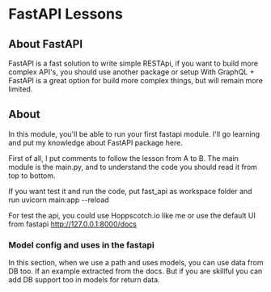 # FastAPI Lessons

## About FastAPI
FastAPI is a fast solution to write simple RESTApi, if you want to build more complex API's, you should use another package or setup
With GraphQL + FastAPI is a great option for build more complex things, but will remain more limited.

## About
In this module, you'll be able to run your first fastapi module. I'll go learning and put my knowledge about FastAPI package here.

First of all, I put comments to follow the lesson from A to B. The main module is the main.py, and to understand the code you should read it from top to bottom.

If you want test it and run the code, put fast_api as workspace folder and run uvicorn main:app --reload

For test the api, you could use Hoppscotch.io like me or use the default UI from fastapi http://127.0.0.1:8000/docs

### Model config and uses in the fastapi
In this section, when we use a path and uses models, you can use data from DB too. If an example extracted from the docs.
But if you are skillful you can add DB support too in models for return data.